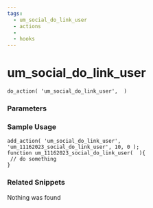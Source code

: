 ```yaml
---
tags: 
  - um_social_do_link_user
  - actions
  - 
  - hooks
---
```

# um\_social\_do\_link\_user

``` php:no-line-numbers
do_action( 'um_social_do_link_user',  )
```
<div class='hook-sep'></div>

### Parameters

<div class='hook-sep'></div>



### Sample Usage

``` php:no-line-numbers
add_action( 'um_social_do_link_user', 'um_11162023_social_do_link_user', 10, 0 );
function um_11162023_social_do_link_user(  ){
 // do something
}
```
<div class='hook-sep'></div>



### Related Snippets

Nothing was found

